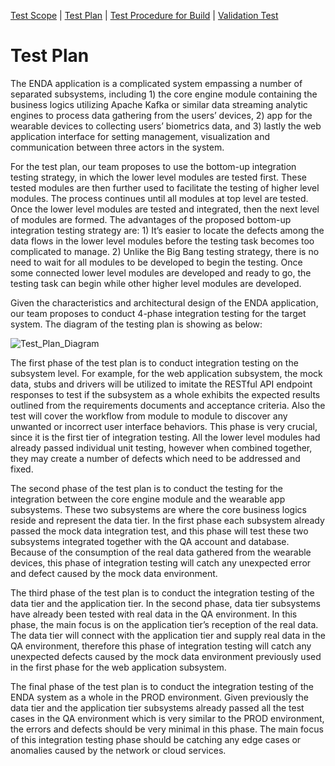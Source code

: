 [Test Scope](index.md) | [Test Plan](test_plan.md) | [Test Procedure for Build](test_procedure.md) | [Validation Test](validation_test.md)

# Test Plan

The ENDA application is a complicated system empassing a number of separated subsystems, including 1) the core engine module containing the business logics utilizing Apache Kafka or similar data streaming analytic engines to process data gathering from the users’ devices, 2) app for the wearable devices to collecting users’ biometrics data, and 3) lastly the web application interface for setting management, visualization and communication between three actors in the system.

For the test plan, our team proposes to use the bottom-up integration testing strategy, in which the lower level modules are tested first. These tested modules are then further used to facilitate the testing of higher level modules. The process continues until all modules at top level are tested. Once the lower level modules are tested and integrated, then the next level of modules are formed. The advantages of the proposed bottom-up integration testing strategy are: 1) It’s easier to locate the defects among the data flows in the lower level modules before the testing task becomes too complicated to manage. 2) Unlike the Big Bang testing strategy, there is no need to wait for all modules to be developed to begin the testing. Once some connected lower level modules are developed and ready to go, the testing task can begin while other higher level modules are developed.

Given the characteristics and architectural design of the ENDA application, our team proposes to conduct 4-phase integration testing for the target system. The diagram of the testing plan is showing as below:

![Test_Plan_Diagram](https://user-images.githubusercontent.com/24898162/100957230-14be3980-34e8-11eb-8178-c0239afa87f0.png)

The first phase of the test plan is to conduct integration testing on the subsystem level. For example, for the web application subsystem, the mock data, stubs and drivers will be utilized to imitate the RESTful API endpoint responses to test if the subsystem as a whole exhibits the expected results outlined from the requirements documents and acceptance criteria. Also the test will cover the workflow from module to module to discover any unwanted or incorrect user interface behaviors. This phase is very crucial, since it is the first tier of integration testing. All the lower level modules had already passed individual unit testing, however when combined together, they may create a number of defects which need to be addressed and fixed.

The second phase of the test plan is to conduct the testing for the integration between the core engine module and the wearable app subsystems. These two subsystems are where the core business logics reside and represent the data tier. In the first phase each subsystem already passed the mock data integration test, and this phase will test these two subsystems integrated together with the QA account and database. Because of the consumption of the real data gathered from the wearable devices, this phase of integration testing will catch any unexpected error and defect caused by the mock data environment.

The third phase of the test plan is to conduct the integration testing of the data tier and the application tier. In the second phase, data tier subsystems have already been tested with real data in the QA environment. In this phase, the main focus is on the application tier’s reception of the real data. The data tier will connect with the application tier and supply real data in the QA environment, therefore this phase of integration testing will catch any unexpected defects caused by the mock data environment previously used in the first phase for the web application subsystem. 

The final phase of the test plan is to conduct the integration testing of the ENDA system as a whole in the PROD environment. Given previously the data tier and the application tier subsystems already passed all the test cases in the QA environment which is very similar to the PROD environment, the errors and defects should be very minimal in this phase. The main focus of this integration testing phase should be catching any edge cases or anomalies caused by the network or cloud services.
